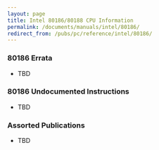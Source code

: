 ```yaml
---
layout: page
title: Intel 80186/80188 CPU Information
permalink: /documents/manuals/intel/80186/
redirect_from: /pubs/pc/reference/intel/80186/
---
```


### 80186 Errata

* TBD

### 80186 Undocumented Instructions

* TBD

### Assorted Publications

* TBD
